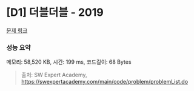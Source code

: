 # [D1] 더블더블 - 2019 

[문제 링크](https://swexpertacademy.com/main/code/problem/problemDetail.do?contestProbId=AV5QDEX6AqwDFAUq) 

### 성능 요약

메모리: 58,520 KB, 시간: 199 ms, 코드길이: 68 Bytes



> 출처: SW Expert Academy, https://swexpertacademy.com/main/code/problem/problemList.do
